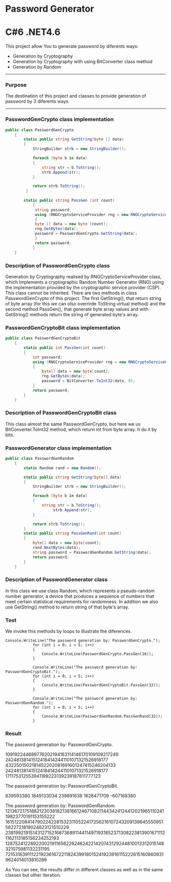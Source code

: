 # Password Generator 
# C#6  .NET4.6
This project allow You to generate password by diferents ways:

- Generation by Cryptography
- Generation by Cryptography with using BitConverter class method
- Generation by Random 

----

### Purpose
The destination of this project and classes to provide generation of password by 3 diferents ways.

----

### PasswordGenCrypto class implementation
```c#
public class PasswordGenCrypto
    {
        static public string GetString(byte [] data)
        {
            StringBuilder strb = new StringBuilder();

            foreach (byte b in data)
            {
                string str = b.ToString();
                strb.Append(str);
            }

            return strb.ToString();
         }
           
        static public string PassGen (int count)
            {
             string password;
             using (RNGCryptoServiceProvider rng = new RNGCryptoServiceProvider())
             {
             byte [] data = new byte [count];
             rng.GetBytes(data);
             password = PasswordGenCrypto.GetString(data);
             }
             return password;            
            }                    
    } 
```
### Description of PasswordGenCrypto class
Generation by Cryptography realised by  RNGCryptoServiceProvider class, which Implements a cryptographic Random Number Generator (RNG) using the implementation provided by the cryptographic service provider (CSP). This class cannot be inherited. There are two methods in class PasswordGenCrypto of this project. The first GetString(), that return string of byte array (for this we can olso overrirde ToString virtual method) and the second method PassGen(), that generate byte array values and with GetString() methods return the string of generated byte's array.

### PasswordGenCryptoBit class implementation 
```c#
public class PasswordGenCryptoBit
    {
        static public int PassGen(int count)
        {
            int password;
            using (RNGCryptoServiceProvider rng = new RNGCryptoServiceProvider())
            {
                byte[] data = new byte[count];
                rng.GetBytes(data);
                password = BitConverter.ToInt32(data, 0);
            }
            return password;
        }
    }
```
### Description of PasswordGenCryptoBit class
This class almost the same PasswordGenCrypto, but here we us BitConverter.ToInt32 method, which return int from byte array. It do it by bits.

### PasswordGenerator class implementation 
```c#
public class PasswordGenRandom
    {
        static Random rand = new Random();

        static public string GetString(byte[] data)
        {
            StringBuilder strb = new StringBuilder();

            foreach (byte b in data)
            {
                string str = b.ToString();
                     strb.Append(str);
            }

            return strb.ToString();
        }
        static public string PassGenRand(int count)
        {
            byte[] data = new byte[count];
            rand.NextBytes(data);
            string password = PasswordGenRandom.GetString(data);
            return password;
        }
    }
```
### Description of PasswordGenerator class
In this class we use  class Random, which represents a pseudo-random number generator, a device that produces a sequence of numbers that meet certain statistical requirements for randomness. In addition we also use GetString() method to return string of that byte's array.

### Test 
We invoke this methods by loops to illustrate the diferences.
```
Console.WriteLine("The password generation by: PasswordGenCrypto.");
            for (int i = 0; i < 5; i++)
            {
                Console.WriteLine(PasswordGenCrypto.PassGen(16));
            }          

            Console.WriteLine("The password generation by: PasswordGenCryptoBit.");
            for (int i = 0; i < 5; i++)
            {
                Console.WriteLine(PasswordGenCryptoBit.PassGen(32));
            }

            Console.WriteLine("The password generation by: PasswordGenRandom.");
            for (int i = 0; i < 5; i++)
            {
                Console.WriteLine(PasswordGenRandom.PassGenRand(32));
            }
```
### Result

The password generation by: PasswordGenCrypto.

109192244689776202194163114146170109109217249
242481381415124184142441101071321526918177
4322501502181452202081691601247415246204133
242481381415124184142441101071321526918177
171175312553941189223139239187611777123

The password generation by: PasswordGenCryptoBit.

639593380
1849133034
239891638
1628471709
-607168380

The password generation by: PasswordGenRandom.
121367217518821230381821381661246710821144342412441202196511024119823770191153155222
161512208414790224228153231105224172562161072432091396455509515822721819024623121510229
238199219151431271521687368911441149719318523713082238139016711121162113185156234252193
12875241228922002191165622624624221420743129244810013312015148321075981132231195
72153163911122192361672211824399180152419239161152226151608609319624014013810289

As You can see, the results differ in different classes as well as in the same classes but other iteration.

